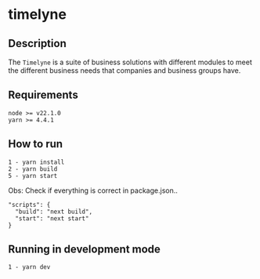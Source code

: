 # timelyne

## Description

The `Timelyne` is a suite of business solutions with different modules to meet the different business needs that companies and business groups have.

## Requirements

```text
node >= v22.1.0
yarn >= 4.4.1
```

## How to run

```text
1 - yarn install
2 - yarn build
5 - yarn start
```

Obs: Check if everything is correct in package.json..

```text
"scripts": {
  "build": "next build",
  "start": "next start"
}
```

## Running in development mode

```text
1 - yarn dev
```
